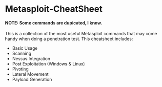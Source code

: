 # Metasploit-CheatSheet <br>
#### NOTE: Some commands are dupicated, I know. <br>
This is a collection of the most useful Metasploit commands that may come handy when doing a penetration test.
This cheatsheet includes:
* Basic Usage
* Scanning
* Nessus Integration
* Post Exploitation (Windows & Linux)
* Pivoting
* Lateral Movement
* Payload Generation
